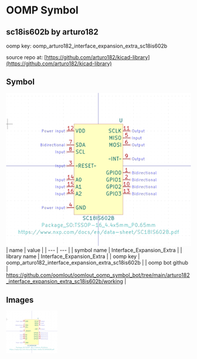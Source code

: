 # OOMP Symbol  
## sc18is602b  by arturo182  
  
oomp key: oomp_arturo182_interface_expansion_extra_sc18is602b  
  
source repo at: [https://github.com/arturo182/kicad-library](https://github.com/arturo182/kicad-library)  
## Symbol  
  
[![working.png](working_600.png)](working.png)  
| name | value | 
| --- | --- | 
| symbol name | Interface_Expansion_Extra | 
| library name | Interface_Expansion_Extra | 
| oomp key | oomp_arturo182_interface_expansion_extra_sc18is602b | 
| oomp bot github | https://github.com/oomlout/oomlout_oomp_symbol_bot/tree/main/arturo182_interface_expansion_extra_sc18is602b/working | 
## Images  
  
[![working.png](working_140.png)](working.png)  
